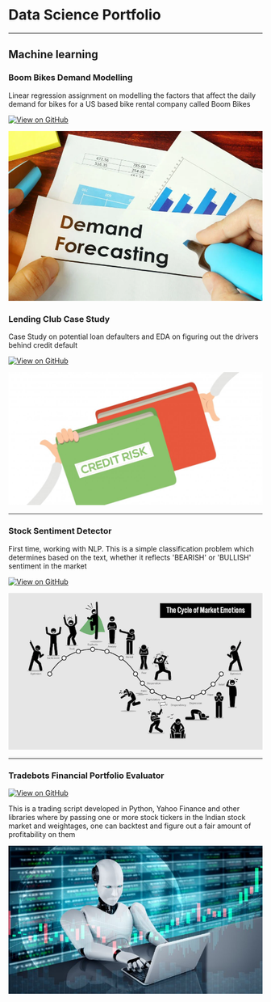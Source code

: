 # Data Science Portfolio
---
## Machine learning

### Boom Bikes Demand Modelling

Linear regression assignment on modelling the factors that affect the daily demand for bikes for a US based bike rental company called Boom Bikes

[![View on GitHub](https://img.shields.io/badge/GitHub-View_on_GitHub-blue?logo=GitHub)](https://github.com/svkmsr6/boombikes-linear-regression-assignment)

<center><img src="assets/img/demfor.png"/></center>


### Lending Club Case Study

Case Study on potential loan defaulters and EDA on figuring out the drivers behind credit default 

[![View on GitHub](https://img.shields.io/badge/GitHub-View_on_GitHub-blue?logo=GitHub)](https://github.com/tanmayarsahu/ml-c47-lending-club-case-study)

<center><img src="assets/img/loan.png"/></center>

---

### Stock Sentiment Detector

First time, working with NLP. This is a simple classification problem which determines based on the text, whether it reflects 'BEARISH' or 'BULLISH' sentiment in the market

[![View on GitHub](https://img.shields.io/badge/GitHub-View_on_GitHub-blue?logo=GitHub)](https://github.com/svkmsr6/sample-nlp-app)

<center><img src="assets/img/sentiment.png"/></center>

---
### Tradebots Financial Portfolio Evaluator

[![View on GitHub](https://img.shields.io/badge/GitHub-View_on_GitHub-blue?logo=GitHub)](https://github.com/svkmsr6/trade-bots)

This is a trading script developed in Python, Yahoo Finance and other libraries where by passing one or more stock tickers in the Indian stock market and weightages, one can backtest and figure out a fair amount of profitability on them

<center><img src="assets/img/tradebot.jpg"/></center>

